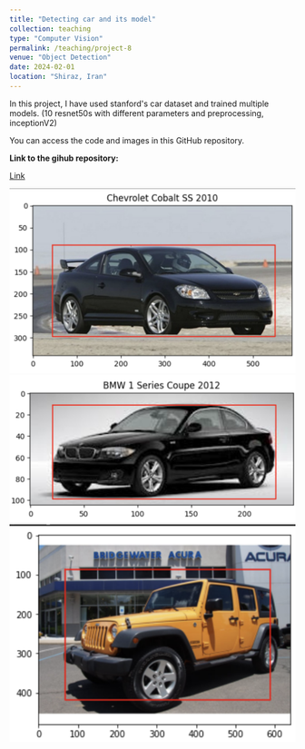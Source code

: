 ```yaml
---
title: "Detecting car and its model"
collection: teaching
type: "Computer Vision"
permalink: /teaching/project-8
venue: "Object Detection"
date: 2024-02-01
location: "Shiraz, Iran"
---
```


In this project, I have used stanford's car dataset and trained multiple models.
(10 resnet50s with different parameters and preprocessing, inceptionV2)

You can access the code and images in this GitHub repository.

**Link to the gihub repository:**

[Link](https://github.com/PouyaSonej/car-and-model-detection.git)

![image](/images/Project8.png)
![image](/images/Project8_2.png)
![image](/images/Project8_3.png)
